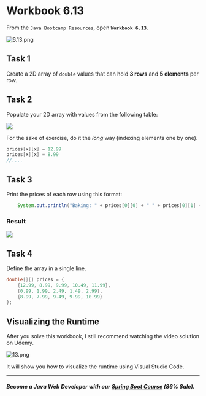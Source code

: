 # Workbook 6.13

From the `Java Bootcamp Resources`, open **`Workbook 6.13`**.

![6.13.png](https://firebasestorage.googleapis.com/v0/b/learnthepart-75aed.appspot.com/o/images%2F22a18d30-cbde-4721-bebb-c202362e306a?alt=media&token=58e5d0d3-933e-41d5-bf73-a103b1abc303)

## Task 1

Create a 2D array of `double` values that can hold **3 rows** and **5 elements** per row.

## Task 2
Populate your 2D array with values from the following table:

![](https://firebasestorage.googleapis.com/v0/b/learnthepart-75aed.appspot.com/o/images%2F6782067b-3b9e-4155-af8a-6fc5859eb456?alt=media&token=8e7c06a8-994e-498d-b855-ea8a5494b831)

For the sake of exercise, do it the *long* way (indexing elements one by one).
```java
prices[x][x] = 12.99
prices[x][x] = 8.99
//....
``` 

## Task 3

Print the prices of each row using this format:

```java
    System.out.println("Baking: " + prices[0][0] + " " + prices[0][1] + " "...);
```

### Result
![](https://firebasestorage.googleapis.com/v0/b/learnthepart-75aed.appspot.com/o/images%2F4e6538fb-c766-42cb-b859-d5916065d865?alt=media&token=43e44b2a-d1ff-4dc6-9628-4079e93ed5f3)

## Task 4

Define the array in a single line.

```java
double[][] prices = {
    {12.99, 8.99, 9.99, 10.49, 11.99},
    {0.99, 1.99, 2.49, 1.49, 2.99},
    {8.99, 7.99, 9.49, 9.99, 10.99}
};
```

## Visualizing the Runtime

After you solve this workbook, I still recommend watching the video solution on Udemy.

![13.png](https://firebasestorage.googleapis.com/v0/b/learnthepart-75aed.appspot.com/o/images%2Fc3ca5f2d-675b-4aa8-a169-31c5d50c2822?alt=media&token=57073634-441f-41ed-973e-016715695ea8)

It will show you how to visualize the runtime using Visual Studio Code.

----------
##### Become a Java Web Developer with our [Spring Boot Course](https://udemy-redirect-app.herokuapp.com/spring) (86% Sale).